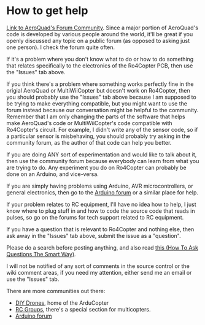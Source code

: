 # How to get help #

[Link to AeroQuad's Forum Community](http://aeroquad.com/forum.php). Since a major portion of AeroQuad's code is developed by various people around the world, it'll be great if you openly discussed any topic on a public forum (as opposed to asking just one person). I check the forum quite often.

If it's a problem where you don't know what to do or how to do something that relates specifically to the electronics of the Ro4Copter PCB, then use the "Issues" tab above.

If you think there's a problem where something works perfectly fine in the origial AeroQuad or MultiWiiCopter but doesn't work on Ro4Copter, then you should probably use the "Issues" tab above because I am supposed to be trying to make everything compatible, but you might want to use the forum instead because our conversation might be helpful to the community. Remember that I am only changing the parts of the software that helps make AeroQuad's code or MultiWiiCopter's code compatible with Ro4Copter's circuit. For example, I didn't write any of the sensor code, so if a particular sensor is misbehaving, you should probably try asking in the community forum, as the author of that code can help you better.

If you are doing ANY sort of experimentation and would like to talk about it, then use the community forum because everybody can learn from what you are trying to do. Any experiment you do on Ro4Copter can probably be done on an Arduino, and vice-versa.

If you are simply having problems using Arduino, AVR microcontrollers, or general electronics, then go to the [Arduino forum](http://arduino.cc/forum/index.php) or a similar place for help.

If your problem relates to RC equipment, I'll have no idea how to help, I just know where to plug stuff in and how to code the source code that reads in pulses, so go on the forums for tech support related to RC equipment.

If you have a question that is relevant to Ro4Copter and nothing else, then ask away in the "Issues" tab above, submit the issue as a "question".

Please do a search before posting anything, and also read [this (How To Ask Questions The Smart Way)](http://www.catb.org/~esr/faqs/smart-questions.html).

I will not be notified of any sort of comments in the source control or the wiki comment areas, if you need my attention, either send me an email or use the "Issues" tab.

There are more communities out there:
  * [DIY Drones](http://diydrones.com), home of the ArduCopter
  * [RC Groups](http://rcgroups.com), there's a special section for multicopters.
  * [Arduino forum](http://arduino.cc/forum/index.php)